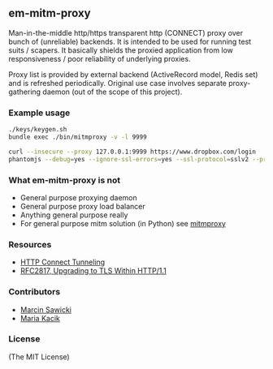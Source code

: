 ## em-mitm-proxy

Man-in-the-middle http/https transparent http (CONNECT) proxy over bunch of (unreliable) backends.
It is intended to be used for running test suits / scapers. It basically shields the proxied application from low responsiveness / poor reliability of underlying proxies.

Proxy list is provided by external backend (ActiveRecord model, Redis set) and is refreshed periodically. Original use case involves separate proxy-gathering daemon (out of the scope of this project).

### Example usage

```bash
./keys/keygen.sh
bundle exec ./bin/mitmproxy -v -l 9999
```

```bash
curl --insecure --proxy 127.0.0.1:9999 https://www.dropbox.com/login
phantomjs --debug=yes --ignore-ssl-errors=yes --ssl-protocol=sslv2 --proxy=127.0.0.1:9999 --proxy-type=http hello.js
```

### What em-mitm-proxy is not
- General purpose proxying daemon
- General purpose proxy load balancer
- Anything general purpose really
- For general purpose mitm solution (in Python) see [mitmproxy](https://github.com/mitmproxy/mitmproxy)

### Resources

- [HTTP Connect Tunneling](http://en.wikipedia.org/wiki/HTTP_tunnel#HTTP_CONNECT_Tunneling)
- [RFC2817, Upgrading to TLS Within HTTP/1.1](http://www.ietf.org/rfc/rfc2817.txt)

### Contributors

- [Marcin Sawicki](https://github.com/odcinek)
- [Maria Kacik](https://github.com/mkacik)

### License

(The MIT License)
